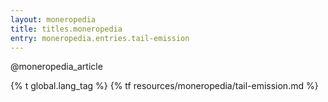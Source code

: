 ```yaml
---
layout: moneropedia
title: titles.moneropedia
entry: moneropedia.entries.tail-emission
---
```


@moneropedia_article

{% t global.lang_tag %}
{% tf resources/moneropedia/tail-emission.md %}
